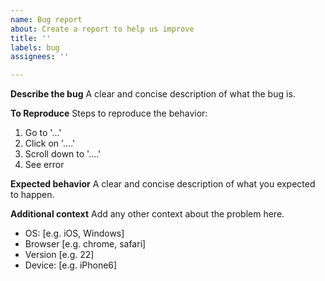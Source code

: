 ```yaml
---
name: Bug report
about: Create a report to help us improve
title: ''
labels: bug
assignees: ''

---
```


**Describe the bug**
A clear and concise description of what the bug is.

**To Reproduce**
Steps to reproduce the behavior:
1. Go to '...'
2. Click on '....'
3. Scroll down to '....'
4. See error

**Expected behavior**
A clear and concise description of what you expected to happen.

**Additional context**
Add any other context about the problem here.
 - OS: [e.g. iOS, Windows]
 - Browser [e.g. chrome, safari]
 - Version [e.g. 22]
 - Device: [e.g. iPhone6]


<!--
Thanks for taking the time to submit your bug report,
and don't forget to star our repo!
